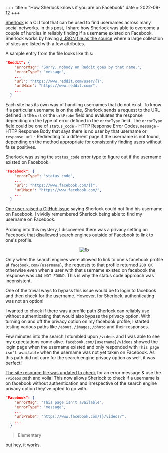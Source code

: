 +++
title = "How Sherlock knows if you are on Facebook"
date = 2022-09-12
+++

[Sherlock](https://github.com/sherlock-project/sherlock) is a CLI tool that can be used to find usernames across many social networks. In this post, I share how Sherlock was able to overcome a couple of hurdles in reliably finding if a username existed on Facebook. Sherlock works by having [a JSON file as the source](https://github.com/sherlock-project/sherlock/blob/master/sherlock/resources/data.json) where a large collection of sites are listed with a few attributes. 

A sample entry from the file looks like this:  

```json
"Reddit": {
    "errorMsg": "Sorry, nobody on Reddit goes by that name.",
    "errorType": "message",
    ...
    "url": "https://www.reddit.com/user/{}",
    "urlMain": "https://www.reddit.com/",
    ...
  }
```

Each site has its own way of handling usernames that do not exist. To know if a particular username is on the site, Sherlock sends a request to the URL defined in the `url` or the `urlProbe` field and evaluates the response depending on the type of error defined in the `errorType` field. The `errorType` field could be one of `status_code` - HTTP Response Error Codes, `message` - HTTP Response Body that says there is no user by that username or `response_url` - Redirecting to a different page if the username is not found, depending on the method appropriate for consistently finding users without false positives. 

Sherlock was using the `status_code` error type to figure out if the username existed on Facebook.

```json
"Facebook": {
    "errorType": "status_code",
    ...
    "url": "https://www.facebook.com/{}",
    "urlMain": "https://www.facebook.com/",
    ...
  }
```

[One user raised a GitHub issue](https://github.com/sherlock-project/sherlock/issues/725) saying Sherlock could not find his username on Facebook. I vividly remembered Sherlock being able to find my username on Facebook. 

Probing into this mystery, I discovered there was a privacy setting on Facebook that disallowed search engines outside of Facebook to link to one's profile.

<p align="center">
<a target='_blank'><img src='https://i.postimg.cc/L4rXh8xg/fb.png' border='0' alt='fb'/></a>
</p>

Only when the search engines were allowed to link to one's facebook profile at `facebook.com/{username}`, the requests to that profile returned `200 OK` otherwise even when a user with that username existed on facebook the response was `404 NOT FOUND`. This is why the status code approach was inconsistent.

One of the trivial ways to bypass this issue would be to login to facebook and then check for the username. However, for Sherlock, authenticating was not an option!

I wanted to check if there was a profile path Sherlock can reliably use without authenticating that would also bypass the privacy option. With turning on and off the privacy option on my facebook profile, I started testing various paths like `/about`, `/images`, `/photo` and their responses. 

Few minutes into the search I stumbled upon `/videos` and I was able to see my expectations come alive. `facebook.com/{username}/videos` showed the login page when the username existed and only responded with `This page isn't available` when the username was not yet taken on Facebook. As this path did not care for the search engine privacy option as well, it was perfect!

[The site resource file was updated to check](https://github.com/sherlock-project/sherlock/pull/737) for an error message & use the `/videos` path and voila! This now allows Sherlock to check if a username is on facebook without authentication and irrespective of the search engine privacy option they've opted to go with. 

```json
"Facebook": {
    "errorMsg": "This page isn't available",
    "errorType": "message",
    ...
    "urlProbe": "https://www.facebook.com/{}/videos/",
    ...
  }
```

> Elementary

but hey, it works.